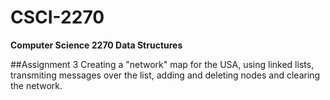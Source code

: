 # CSCI-2270

**Computer Science 2270 Data Structures**

##Assignment 3
Creating a "network" map for the USA, using linked lists, transmiting messages over the list, adding and deleting nodes and clearing the network.